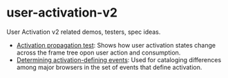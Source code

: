 # user-activation-v2
User Activation v2 related demos, testers, spec ideas.

- [Activation propagation
  test](https://mustaqahmed.github.io/user-activation-v2/propagation/): Shows
  how user activation states change across the frame tree opon user action and
  consumption.
- [Determining activation-defining
  events](https://mustaqahmed.github.io/user-activation-v2/event-set/): Used for
  cataloging differences among major browsers in the set of events that define
  activation.
